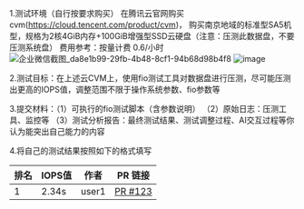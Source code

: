 1.测试环境（自行按要求购买）
在腾讯云官网购买cvm(https://cloud.tencent.com/product/cvm)，
购买南京地域的标准型SA5机型，规格为2核4GiB内存+100GiB增强型SSD云硬盘（注意：压测此数据盘，不要压测系统盘）
费用参考：按量计费 0.6/小时
![企业微信截图_da8e1b99-29fb-4b48-8cf1-94b68d98b4f8](https://github.com/user-attachments/assets/10e5a8b8-748e-4d17-b393-10d290dd17ea)
![image](https://github.com/user-attachments/assets/f74017b6-9e1c-4638-b9c0-69f3708cd07a)

    
2.测试目标：在上述云CVM上，使用fio测试工具对数据盘进行压测，尽可能压测出更高的IOPS值，调整范围不限于操作系统参数、fio参数等

3.提交材料：（1）可执行的fio测试脚本（含参数说明） （2）原始日志：压测工具、监控等 （3）测试分析报告：最终测试结果、测试调整过程、AI交互过程等你认为能突出自己能力的内容

4.将自己的测试结果按照如下的格式填写
<!-- RANKING_START -->
| 排名 | IOPS值 | 作者 | PR 链接 |
|------|----------|------|--------|
| 1 | 2.34s | user1 | [PR #123](https://github.com/xingfeng2510/workshop/pull/123) |
<!-- RANKING_END -->
